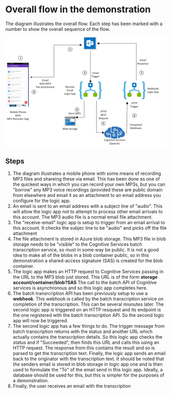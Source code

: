 # Overall flow in the demonstration

The diagram illustrates the overall flow. Each step has been marked with a number to show the overall sequence of the flow.

![alt text](https://github.com/jometzg/cognitive-speech/blob/master/demo-flow/flow-diagram.png "Flow diagram")

## Steps
1. The diagram illustrates a mobile phone with some means of recording MP3 files and shareing these via email. This has been done as one of the quickest ways in which you can record your own MP3s, but you can "borrow" any MP3 voice recordings (provided these are public domain from elsewhere and email it as an attachment to an email address you configure for the logic app. 
2. An email is sent to an email address with a subject line of "audio". This will allow the logic app not to attempt to process other email arrivals to this account. The MP3 audio file is a normal email file attachment.
3. The "receive-email" logic app is setup to trigger from an email arrival to this account. It checks the subjec line to be "audio" and picks off the file attachment
4. The file attachment is stored in Azure blob storage. This MP3 file in blob storage needs to be "visible" to the Cognitive Services batch transcription service, so must in some way be public. It is not a good idea to make all of the blobs in a blob container public, so in this demonstration a shared-access signature (SAS) is created for the blob container.
5. The logic app makes an HTTP request to Cognitive Services passing in the URL to the MP3 blob just stored. This URL is of the form __storage account/container/blob?SAS__ The call to the batch API of Cognitive services is asynchronous and so this logic app completes here.
6. The batch transrcription API has been previously setup to use a **webhook**. This webhook is called by the batch transcription service on completion of the transcription. This can be several miunutes later. The second logic app is triggered on an HTTP resquest and its endpoint is the one registered with the batch transcription API. So the second logic app will now be triggered.
7. The second logic app has a few things to do. The trigger message from batch transcription returns with the status and another URL which actually contains the transcription details. So this logic app checks the status and if "Succeeded", then finds this URL and calls this using an HTTP request. The response from this contains the result and so is parsed to get the transcription text. Finally, the logic app sends an email back to the originator with the transcription text. It should be noted that the senders email is stored in blob storage in logic app one and is then used to formulate the "To" of the email send in this logic app. Ideally, a database should be used for this, but this is simpler for the purposes of a demonstration.
8. Finally, the user receives an email with the transcription

